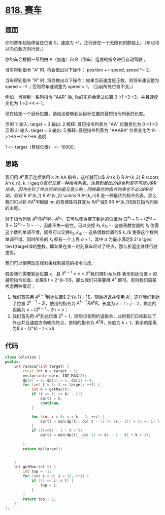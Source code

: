 # [818. 赛车](https://leetcode-cn.com/problems/race-car/)

## 题面

你的赛车起始停留在位置 0，速度为 +1，正行驶在一个无限长的数轴上。（车也可以向负数方向行驶。）

你的车会根据一系列由 A（加速）和 R（倒车）组成的指令进行自动驾驶 。

当车得到指令 "A" 时, 将会做出以下操作： position += speed, speed *= 2。

当车得到指令 "R" 时, 将会做出以下操作：如果当前速度是正数，则将车速调整为 speed = -1 ；否则将车速调整为 speed = 1。  (当前所处位置不变。)

例如，当得到一系列指令 "AAR" 后, 你的车将会走过位置 0->1->3->3，并且速度变化为 1->2->4->-1。

现在给定一个目标位置，请给出能够到达目标位置的最短指令列表的长度。

示例 1:
输入: 
target = 3
输出: 2
解释: 
最短指令列表为 "AA"
位置变化为 0->1->3
示例 2:
输入: 
target = 6
输出: 5
解释: 
最短指令列表为 "AAARA"
位置变化为 0->1->3->7->7->6
说明:

1 <= target（目标位置） <= 10000。

## 思路

我们用 $A^k$表示连续使用 k 次 AA 指令，这样就可以$ A^{k_1} R A^{k_2} R \cdots A^{k_n}, k_i \geq 0$表示任意一种指令列表。注意到最优的指令列表不可能以 RR 结束，因为在到了终点后转向是无意义的；同样最优的指令列表也不必以 RR 开始，假设$ R A^{k_1} R A^{k_2} \cdots R A^{k_n}$  是一种最优的指令列表，那么我们可以将 $R A^{k_1} R$根据 nn 的奇偶性将其变为 $R A^{k_1}$或$ RR A^{k_1}$放在指令列表的末尾。

对于指令列表 $A^{k_1} R A^{k_2} R \cdots A^{k_n}$，它可以使得赛车到达的位置为 $(2^{k_1} - 1) - (2^{k_2} - 1) + (2^{k_3} - 1) - \cdots$，因此不失一般性，可以交换 $k_1, k_3, \cdots$ 这些奇数位置的 $k_i$ 使得这个数列单调不增，同样可以交换$k_2, k_4, \cdots$ 这些偶数位置的$ k_i$ 
使得这个数列单调不增。同时所有的 $k_i$ 都有一个上界 $a + 1$，其中 $a$ 为最小满足$ 2^a \geq \text{target}$的整数，即如果在某一时刻赛车经过了终点，那么折返比继续行驶更优。



我们可以使用动态规划来找到最短的指令长度。

假设我们需要到达位置 x，且 $2^{k-1} \leq x < 2^k$我们用$ dp[x]$ 表示到达位置 x 的最短指令长度。如果$ t = 2^{k-1}$，那么我们只需要用 $A^k$ 即可。否则我们需要考虑两种情况：

1. 我们首先用 $A^{k-1}$到达位置$ 2^{k-1} - 1$，随后折返并使用 $A^j$，这样我们到达了位置 $2^{k-1} - 2^j$，使用的指令为 $A^{k-1} R A^k R$，长度为 $k - 1 + j - 2$，剩余的距离为 $x - (2^{k-1} - 2^j) < x$；
2. 我们首先用 $A^k$到达位置 $2^k - 1$，随后仅使用折返指令，此时我们已经超过了终点并且速度方向朝向终点，使用的指令为 $A^k R$，长度为 $k + 1$，剩余的距离为$ x - (2^k) - 1 < x$



## 代码

```c++
class Solution {
public:
    int racecar(int target) {
        const int n = target + 3;
        vector<int> dp(n, INT_MAX/2);
        dp[0] = 0; dp[1] = 1; dp[2] = 4;
        for (int t = 3; t <= target; ++t) {
            int k = getMax(t);
            if (t == (1 << k) - 1){
                dp[t] = k;
                continue;
            }

            for (int i = 0; i < k - 1; ++i) {
                dp[t] = min(dp[t], dp[ t - (1 << (k - 1)) + (1 << i) ] + k - 1 + 2 + i);
            }
            if ((1<<k) - 1 - t < t)
                dp[t] = min(dp[t], dp[ (1 << k) - 1 - t] + k + 1);
            
        }
        return dp[target];

        
    }
    int getMax(int t) {
        int top = -1;
        for (int i = 0; i < 32; ++i) {
            if ((1 << i) & t) {
                top = i;
            }
        }
        return top + 1;
    }
};
```


